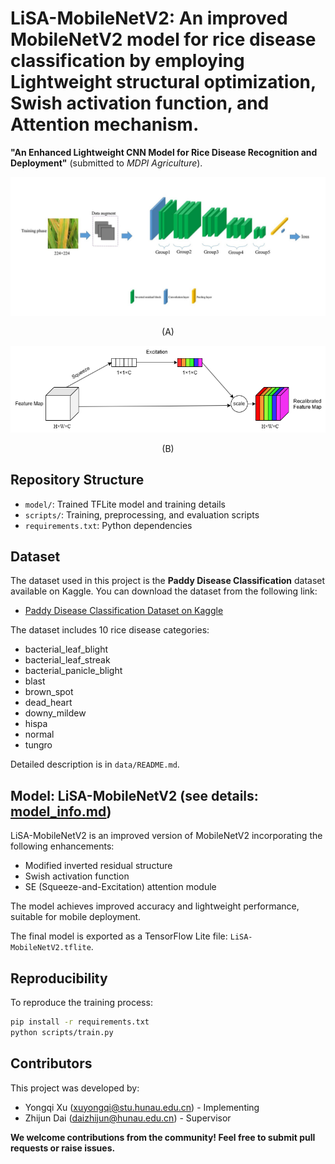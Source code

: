 
# LiSA-MobileNetV2: An improved MobileNetV2 model for rice disease classification by employing Lightweight structural optimization, Swish activation function, and Attention mechanism.

**"An Enhanced Lightweight CNN Model for Rice Disease Recognition and Deployment"** (submitted to *MDPI Agriculture*).
<p style="float: center">
  <img src="images/LiSA-MobileNetV2-architecture.jpg" alt="Architecture of LiSA-MobileNetV2" />
  <div align="center">(A)</div>
</p>
<p style="float: center">
  <img src="images/SE-attention-mechanism.png" alt="Diagram of SE attention mechanism" />
  <div align="center">(B)</div>
</p>

##  Repository Structure

- `model/`: Trained TFLite model and training details
- `scripts/`: Training, preprocessing, and evaluation scripts
- `requirements.txt`: Python dependencies


## Dataset

The dataset used in this project is the **Paddy Disease Classification** dataset available on Kaggle. You can download the dataset from the following link:

- [Paddy Disease Classification Dataset on Kaggle](https://www.kaggle.com/competitions/paddy-disease-classification)

The dataset includes 10 rice disease categories:

- bacterial_leaf_blight  
- bacterial_leaf_streak  
- bacterial_panicle_blight  
- blast  
- brown_spot  
- dead_heart  
- downy_mildew  
- hispa  
- normal  
- tungro  

Detailed description is in `data/README.md`.

##  Model: LiSA-MobileNetV2 (see details: [model_info.md](model/model_info.md))

LiSA-MobileNetV2 is an improved version of MobileNetV2 incorporating the following enhancements:

- Modified inverted residual structure
- Swish activation function
- SE (Squeeze-and-Excitation) attention module

The model achieves improved accuracy and lightweight performance, suitable for mobile deployment.

The final model is exported as a TensorFlow Lite file: `LiSA-MobileNetV2.tflite`.

##  Reproducibility

To reproduce the training process:

```bash
pip install -r requirements.txt
python scripts/train.py  
```

##  Contributors

This project was developed by:

- Yongqi Xu ([xuyongqi@stu.hunau.edu.cn](mailto:xuyongqi@stu.hunau.edu.cn)) - Implementing
- Zhijun Dai ([daizhijun@hunau.edu.cn](mailto:daizhijun@hunau.edu.cn)) - Supervisor

**We welcome contributions from the community! Feel free to submit pull requests or raise issues.**
